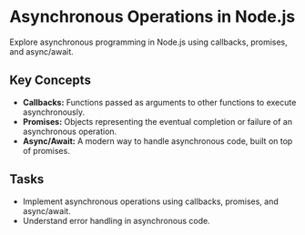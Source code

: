 # Asynchronous Operations in Node.js

Explore asynchronous programming in Node.js using callbacks, promises, and async/await.

## Key Concepts
- **Callbacks:** Functions passed as arguments to other functions to execute asynchronously.
- **Promises:** Objects representing the eventual completion or failure of an asynchronous operation.
- **Async/Await:** A modern way to handle asynchronous code, built on top of promises.

## Tasks
- Implement asynchronous operations using callbacks, promises, and async/await.
- Understand error handling in asynchronous code.

